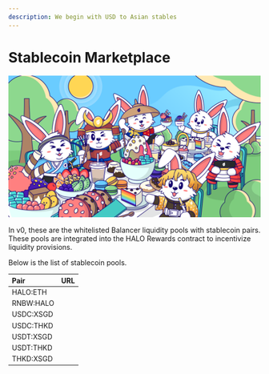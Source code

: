 ```yaml
---
description: We begin with USD to Asian stables
---
```


# Stablecoin Marketplace

![](../../.gitbook/assets/halodao_illustration_exchange-2.png)

In v0, these are the whitelisted Balancer liquidity pools with stablecoin pairs. These pools are integrated into the HALO Rewards contract to incentivize liquidity provisions. 

Below is the list of stablecoin pools.

| **Pair** | **URL** |
| :--- | :--- |
| HALO:ETH |  |
| RNBW:HALO |  |
| USDC:XSGD |  |
| USDC:THKD |  |
| USDT:XSGD |  |
| USDT:THKD |  |
| THKD:XSGD |  |

